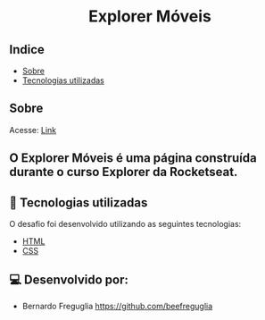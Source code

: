<h1 align= 'center'>
Explorer Móveis
</h1>


## Indice

- [Sobre](#-sobre)
- [Tecnologias utilizadas](#-tecnologias-utilizadas)

## Sobre

Acesse: [Link](beefreguglia.github.io/explorer-project01/)

O **Explorer Móveis** é uma página construída durante o curso Explorer da Rocketseat.
---

## 🚀 Tecnologias utilizadas

O desafio foi desenvolvido utilizando as seguintes tecnologias:

- [HTML]()
- [CSS]()

## 💻 Desenvolvido por: 

- Bernardo Freguglia https://github.com/beefreguglia
                  


